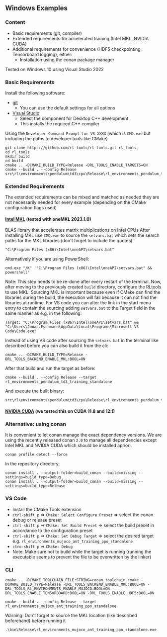 ## Windows Examples
### Content
* Basic requirements (git, compiler)
* Extended requirements for accelerated training (Intel MKL, NVIDIA CUDA)
* Additional requirements for convenience (HDF5 checkpointing, Tensorboard logging), either:
  * Installation using the conan package manager

Tested on Windows 10 using Visual Studio 2022
### Basic Requirements
Install the following software:
* [git](https://git-scm.com/download/win)
  * You can use the default settings for all options
* [Visual Studio](https://visualstudio.microsoft.com/)
  * Select the component for Desktop C++ development
  * This installs the required C++ compiler

Using the `Developer Command Prompt for VS XXXX` (which is `CMD.exe` but including the paths to developer tools like CMake)
```
git clone https://github.com/rl-tools/rl-tools.git rl_tools
cd rl_tools
mkdir build
cd build
cmake .. -DCMAKE_BUILD_TYPE=Release -DRL_TOOLS_ENABLE_TARGETS=ON
cmake --build . --config Release
src\rl\environments\pendulum\td3\cpu\Release\rl_environments_pendulum_td3_training_standalone.exe
```


### Extended Requirements
The extended requirements can be mixed and matched as needed they are not necessarily needed for every example (depending on the CMake configuration flags used)

#### [Intel MKL](https://www.intel.com/content/www/us/en/developer/tools/oneapi/onemkl-download.html) (tested with oneMKL 2023.1.0)
BLAS library that accelerates matrix multiplications on Intel CPUs
After installing MKL use `CMD.exe` to source the `setvars.bat` which sets the search paths for the MKL libraries (don't forget to include the quotes):
```
"C:\Program Files (x86)\Intel\oneAPI\setvars.bat"
```
Alternatively if you are using PowerShell:
```
cmd.exe "/K" '"C:\Program Files (x86)\Intel\oneAPI\setvars.bat" && powershell'
```
Note: This step needs to be re-done after every restart of the terminal.
Now, after moving to the previously created `build` directory, configure the RLtools to use MKL:
Sourcing MKL is important because even if CMake can find the libraries during the build, the execution will fail because it can not find the libraries at runtime.
For VS code you can alter the link in the start menu entry to contain the sourcing adding `setvars.bat` to the Target field in the same manner as e.g. in the following:
```
Target: "C:\Program Files (x86)\Intel\oneAPI\setvars.bat" && "C:\Users\Jonas.Eschmann\AppData\Local\Programs\Microsoft VS Code\Code.exe"
```
Instead of using VS code after sourcing the `setvars.bat` in the terminal like described before you can also build it from the cli:
```
cmake .. -DCMAKE_BUILD_TYPE=Release -DRL_TOOLS_BACKEND_ENABLE_MKL:BOOL=ON
```
After that build and run the target as before:
```
cmake --build . --config Release --target rl_environments_pendulum_td3_training_standalone
```
And execute the built binary:
```
src\rl\environments\pendulum\td3\cpu\Release\rl_environments_pendulum_td3_training_standalone.exe
```
#### [NVIDIA CUDA](https://developer.nvidia.com/cuda-downloads) (we tested this on CUDA 11.8 and 12.1)

### Alternative: using conan
It is convenient to let conan manage the exact dependency versions. We are using the recently released conan `2.0` to manage all dependencies except Intel MKL and NVIDIA CUDA which should be installed apriori.
```
conan profile detect --force
```
In the repository directory:
```
conan install . --output-folder=build_conan --build=missing --settings=build_type=Debug
conan install . --output-folder=build_conan --build=missing --settings=build_type=Release
```
### VS Code
* Install the CMake Tools extension
* `ctrl-shift p` => `CMake: Select Configure Preset` => select the conan debug or release preset
* `ctrl-shift p` => `CMake: Set Build Preset` => select the build preset in accordance to the configuration preset 
* `ctrl-shift p` => `CMake: Set Debug Target` => select the desired target e.g. `rl_environments_mujoco_ant_training_ppo_standalone`
* `ctro-shift p` => `CMake: Debug`
* Note: Make sure not to build while the target is running (running the executable seems to prevent the file to be overwritten by the linker)

### CLI
```
cmake .. -DCMAKE_TOOLCHAIN_FILE:STRING=conan_toolchain.cmake -DCMAKE_BUILD_TYPE=Release -DRL_TOOLS_BACKEND_ENABLE_MKL:BOOL=ON -DRL_TOOLS_RL_ENVIRONMENTS_ENABLE_MUJOCO:BOOL=ON -DRL_TOOLS_ENABLE_TENSORBOARD:BOOL=ON -DRL_TOOLS_ENABLE_HDF5:BOOL=ON
```
```
cmake --build . --config Release --target rl_environments_mujoco_ant_training_ppo_standalone
```

Warning: Don't forget to source the MKL location (like described beforehand) before running it

```
.\bin\Release\rl_environments_mujoco_ant_training_ppo_standalone.exe
```
